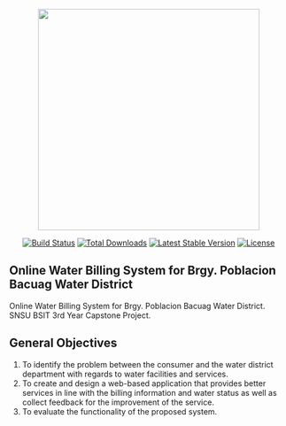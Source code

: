 <p align="center"><a href="https://laravel.com" target="_blank"><img src="https://raw.githubusercontent.com/laravel/art/master/logo-lockup/5%20SVG/2%20CMYK/1%20Full%20Color/laravel-logolockup-cmyk-red.svg" width="400"></a></p>

<p align="center">
<a href="https://travis-ci.org/laravel/framework"><img src="https://travis-ci.org/laravel/framework.svg" alt="Build Status"></a>
<a href="https://packagist.org/packages/laravel/framework"><img src="https://img.shields.io/packagist/dt/laravel/framework" alt="Total Downloads"></a>
<a href="https://packagist.org/packages/laravel/framework"><img src="https://img.shields.io/packagist/v/laravel/framework" alt="Latest Stable Version"></a>
<a href="https://packagist.org/packages/laravel/framework"><img src="https://img.shields.io/packagist/l/laravel/framework" alt="License"></a>
</p>

## Online Water Billing System for Brgy. Poblacion Bacuag Water District

Online Water Billing System for Brgy. Poblacion Bacuag Water District. SNSU BSIT 3rd Year Capstone Project.

## General Objectives

1. To identify the problem between the consumer and the water district department with regards to water facilities and services. 
2. To create and design a web-based application that provides better services in line with the billing information and water status as well as collect feedback for the improvement of the service. 
3. To evaluate the functionality of the proposed system.
